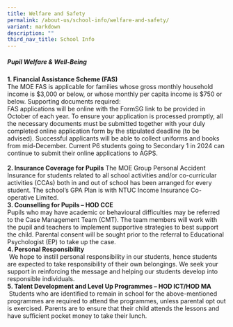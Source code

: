 ```yaml
---
title: Welfare and Safety
permalink: /about-us/school-info/welfare-and-safety/
variant: markdown
description: ""
third_nav_title: School Info
---
```

##### Pupil Welfare &amp; Well-Being&nbsp;

**1. Financial Assistance Scheme (FAS)**<br>
The MOE FAS is applicable for families whose gross monthly household income is $3,000 or below, or whose monthly per capita income is $750 or below.  Supporting documents required: <br>
FAS applications will be online with the FormSG link to be provided in October of each year.  To ensure your application is processed promptly, all the necessary documents must be submitted together with your duly completed online application form by the stipulated deadline (to be advised).  Successful applicants will be able to collect uniforms and books from mid-December. Current P6 students going to Secondary 1 in 2024 can continue to submit their online applications to AGPS.<br>   
**2. Insurance Coverage for Pupils**
The MOE Group Personal Accident Insurance for students related to all school activities and/or co-curricular activities (CCAs) both in and out of school has been arranged for every student. The school’s GPA Plan is with NTUC Income Insurance Co-operative Limited.<br>
**3. Counselling for Pupils – HOD CCE**<br>Pupils who may have academic or behavioural difficulties may be referred to the Case Management Team (CMT). The team members will work with the pupil and teachers to implement supportive strategies to best support the child. Parental consent will be sought prior to the referral to Educational Psychologist (EP) to take up the case.&nbsp;<br>
**4.  Personal Responsibility**<br>&nbsp;We hope to instill personal responsibility in our students, hence students are expected to take responsibility of their own belongings. We seek your support in reinforcing the message and helping our students develop into responsible individuals.&nbsp;<br>
**5. Talent Development and Level Up Programmes – HOD ICT/HOD MA**<br>&nbsp;Students who are identified to remain in school for the above-mentioned programmes are required to attend the programmes, unless parental opt out is exercised. Parents are to ensure that their child attends the lessons and have sufficient pocket money to take their lunch.